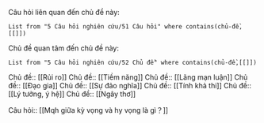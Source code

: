 Câu hỏi liên quan đến chủ đề này:
```dataview
List from "5 Câu hỏi nghiên cứu/51 Câu hỏi" where contains(chủ-đề,[[]]) 
```

Chủ đề quan tâm đến chủ đề này:
```dataview
List from "5 Câu hỏi nghiên cứu/52 Chủ đề" where contains(chủ-đề,[[]]) 
```
Chủ đề:: [[Rủi ro]]
Chủ đề:: [[Tiềm năng]]
Chủ đề:: [[Lãng mạn luận]]
Chủ đề:: [[Đạo gia]]
Chủ đề:: [[Sự đảo nghĩa]]
Chủ đề:: [[Tính khả thi]] 
Chủ đề:: [[Lý tưởng, ý hệ]]
Chủ đề:: [[Ngây thơ]]

Câu hỏi:: [[Mqh giữa kỳ vọng và hy vọng là gì？]]
